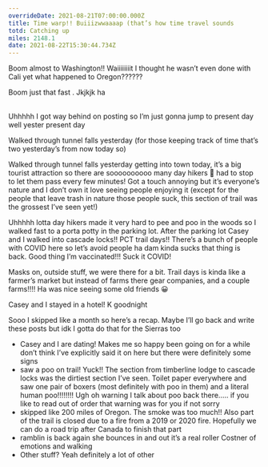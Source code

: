 ```yaml
---
overrideDate: 2021-08-21T07:00:00.000Z
title: Time warp!! Buiiizwwaaaap (that’s how time travel sounds
totd: Catching up
miles: 2148.1
date: 2021-08-22T15:30:44.734Z
---
```

Boom almost to Washington!! Waiiiiiiiit I thought he wasn’t even done with Cali yet what happened to Oregon??????

Boom just that fast . Jkjkjk ha

\
Uhhhhh I got way behind on posting so I’m just gonna jump to present day well yester present day



Walked through tunnel falls yesterday (for those keeping track of time that’s two yesterday’s from now today so)

Walked through tunnel falls yesterday getting into town today, it’s a big tourist attraction so there are soooooooooo many day hikers 👋 had to stop to let them pass every few minutes! Got a touch annoying but it’s everyone’s nature and I don’t own it love seeing people enjoying it (except for the people that leave trash in nature those people suck, this section of trail was the grossest I’ve seen yet!)



Uhhhhh lotta day hikers made it very hard to pee and poo in the woods so I walked fast to a porta potty in the parking lot. After the parking lot Casey and I walked into cascade locks!! PCT trail days!! There’s a bunch of people with COVID here so let’s avoid people ha dam kinda sucks that thing is back. Good thing I’m vaccinated!!! Suck it COVID!

Masks on, outside stuff, we were there for a bit. Trail days is kinda like a farmer’s market but instead of farms there gear companies, and a couple farms!!!! Ha was nice seeing some old friends 😀



Casey and I stayed in a hotel! K goodnight 





Sooo I skipped like a month so here’s a recap. Maybe I’ll go back and write these posts but idk I gotta do that for the Sierras too 



* Casey and I are dating! Makes me so happy been going on for a while don’t think I’ve explicitly said it on here but there were definitely some signs
* saw a poo on trail! Yuck!! The section from timberline lodge to cascade locks was the dirtiest section I’ve seen. Toilet paper everywhere and saw one pair of boxers (most definitely with poo in them) and a literal human poo!!!!!!!! Ugh oh warning I talk about poo back there….. if you like to read out of order that warning was for you if not sorry
* skipped like 200 miles of Oregon. The smoke was too much!! Also part of the trail is closed due to a fire from a 2019 or 2020 fire. Hopefully we can do a road trip after Canada to finish that part
* ramblin is back again she bounces in and out it’s a real roller Costner of emotions and walking 
* Other stuff? Yeah definitely a lot of other